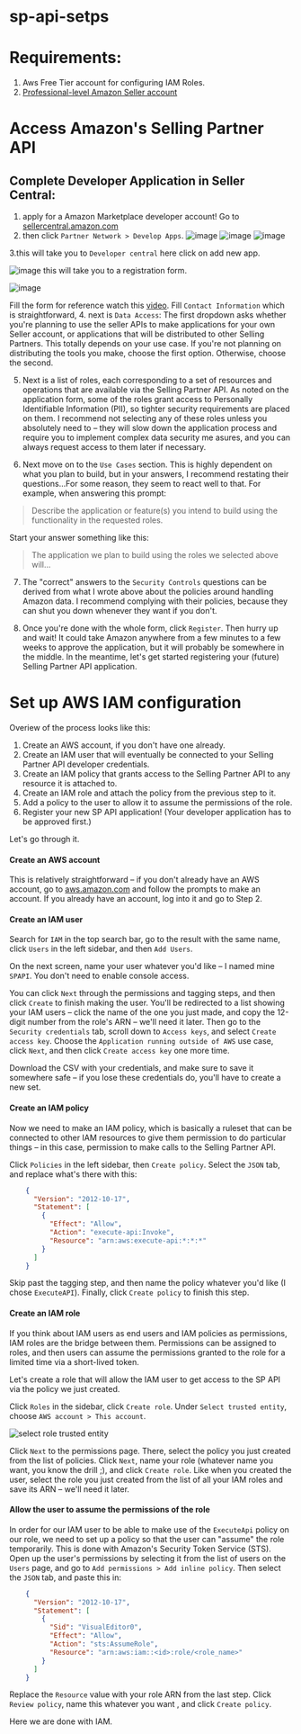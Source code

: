 # sp-api-setps

Requirements:
===================
1. Aws Free Tier account for configuring IAM Roles.
2. [Professional-level Amazon Seller account](https://sellercentral.amazon.com/)

Access Amazon's Selling Partner API 
===================
## Complete Developer Application in Seller Central:
1. apply for a Amazon Marketplace developer account! Go to [sellercentral.amazon.com](https://sellercentral.amazon.com)
2. then click `Partner Network > Develop Apps`.
![image](https://user-images.githubusercontent.com/89484481/218136662-57146edf-25b9-46a0-b85d-f5dda18947a4.png)
![image](https://user-images.githubusercontent.com/89484481/218136791-8974ae04-7658-4adf-b446-a678e2d85edd.png)
![image](https://user-images.githubusercontent.com/89484481/218137154-9201c969-224b-48bd-8ebd-ac1f1c8d9025.png)

3.this will take you to `Developer central` here click on add new app.

 ![image](https://user-images.githubusercontent.com/89484481/217552820-109fa024-4819-42a7-8eb6-eeffdc8b91ec.png)
 this will take you to a registration  form.

![image](https://user-images.githubusercontent.com/89484481/218138206-941f2dd0-2a28-4751-b86b-5e03e09688c5.png)

Fill the form for reference watch this [video](https://youtu.be/KSjPTqNBlGc?list=PLyrrqKCT7jFKENJO9n_Y68-5o2GZLgLUU&t=235). 
Fill `Contact Information` which is straightforward, 
4. next is  `Data Access`:
The first dropdown asks whether you're planning to use the seller APIs to make applications for your own Seller account, or applications that will be distributed to other Selling Partners. This totally depends on your use case. If you're not planning on distributing the tools you make, choose the first option. Otherwise, choose the second.

5. Next is a list of roles, each corresponding to a set of resources and operations that are available via the Selling Partner API. As noted on the application form, some of the roles grant access to Personally Identifiable Information (PII), so tighter security requirements are placed on them. I recommend not selecting any of these roles unless you absolutely need to – they will slow down the application process and require you to implement complex data security me asures, and you can always request access to them later if necessary.

6. Next move on to the `Use Cases` section. This is highly dependent on what you plan to build, but in your answers, I recommend restating their questions...For some reason, they seem to react well to that. For example, when answering this prompt:

> Describe the application or feature(s) you intend to build using the functionality in the requested roles.

Start your answer something like this:

> The application we plan to build using the roles we selected above will...

7. The "correct" answers to the `Security Controls` questions can be derived from what I wrote above about the policies around handling Amazon data. I recommend complying with their policies, because they can shut you down whenever they want if you don't.

8. Once you're done with the whole form, click `Register`. Then hurry up and wait! It could take Amazon anywhere from a few minutes to a few weeks to approve the application, but it will probably be somewhere in the middle. In the meantime, let's get started registering your (future) Selling Partner API application.

[](#set-up-aws-iam-configuration)Set up AWS IAM configuration
===================

Overiew of the process looks like this:

1.  Create an AWS account, if you don't have one already.
2.  Create an IAM user that will eventually be connected to your Selling Partner API developer credentials.
3.  Create an IAM policy that grants access to the Selling Partner API to any resource it is attached to.
4.  Create an IAM role and attach the policy from the previous step to it.
5.  Add a policy to the user to allow it to assume the permissions of the role.
6.  Register your new SP API application! (Your developer application has to be approved first.)

Let's go through it.

#### [](#create-an-aws-account)Create an AWS account

This is relatively straightforward – if you don't already have an AWS account, go to [aws.amazon.com](https://aws.amazon.com) and follow the prompts to make an account. If you already have an account, log into it and go to Step 2.

#### [](#create-an-iam-user)Create an IAM user

Search for `IAM` in the top search bar, go to the result with the same name, click `Users` in the left sidebar, and then `Add Users`.

On the next screen, name your user whatever you'd like – I named mine `SPAPI`. You don't need to enable console access.

You can click `Next` through the permissions and tagging steps, and then click `Create` to finish making the user. You'll be redirected to a list showing your IAM users – click the name of the one you just made, and copy the 12-digit number from the role's ARN – we'll need it later. Then go to the `Security credentials` tab, scroll down to `Access keys`, and select `Create access key`. Choose the `Application running outside of AWS` use case, click `Next`, and then click `Create access key` one more time.

Download the CSV with your credentials, and make sure to save it somewhere safe – if you lose these credentials do, you'll have to create a new set.

#### [](#create-an-iam-policy)Create an IAM policy

Now we need to make an IAM policy, which is basically a ruleset that can be connected to other IAM resources to give them permission to do particular things – in this case, permission to make calls to the Selling Partner API.

Click `Policies` in the left sidebar, then `Create policy`. Select the `JSON` tab, and replace what's there with this:
```json
    {
      "Version": "2012-10-17",
      "Statement": [
        {
          "Effect": "Allow",
          "Action": "execute-api:Invoke",
          "Resource": "arn:aws:execute-api:*:*:*"
        }
      ]
    }
```
    

Skip past the tagging step, and then name the policy whatever you'd like (I chose `ExecuteAPI`). Finally, click `Create policy` to finish this step.

#### [](#create-an-iam-role)Create an IAM role

If you think about IAM users as end users and IAM policies as permissions, IAM roles are the bridge between them. Permissions can be assigned to roles, and then users can assume the permissions granted to the role for a limited time via a short-lived token.

Let's create a role that will allow the IAM user to get access to the SP API via the policy we just created.

Click `Roles` in the sidebar, click `Create role`. Under `Select trusted entity`, choose `AWS account > This account`.

![select role trusted entity](/_next/image?url=%2Fstatic%2Fimages%2Frole-select-trusted-entity.png&w=3840&q=75)

Click `Next` to the permissions page. There, select the policy you just created from the list of policies. Click `Next`, name your role (whatever name you want, you know the drill ;), and click `Create role`. Like when you created the user, select the role you just created from the list of all your IAM roles and save its ARN – we'll need it later.

#### [](#allow-the-user-to-assume-the-permissions-of-the-role)Allow the user to assume the permissions of the role

In order for our IAM user to be able to make use of the `ExecuteApi` policy on our role, we need to set up a policy so that the user can "assume" the role temporarily. This is done with Amazon's Security Token Service (STS). Open up the user's permissions by selecting it from the list of users on the `Users` page, and go to `Add permissions > Add inline policy`. Then select the `JSON` tab, and paste this in:

```json
    {
      "Version": "2012-10-17",
      "Statement": [
        {
          "Sid": "VisualEditor0",
          "Effect": "Allow",
          "Action": "sts:AssumeRole",
          "Resource": "arn:aws:iam::<id>:role/<role_name>"
        }
      ]
    }
```
    

Replace the `Resource` value with your role ARN from the last step. Click `Review policy`, name this whatever you want , and click `Create policy`.

Here we are done with IAM.






